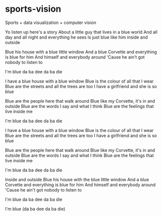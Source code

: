 # sports-vision
Sports + data visualization + computer vision


Yo listen up here's a story
About a little guy that lives in a blue world
And all day and all night and everything he sees
Is just blue like him inside and outside

Blue his house with a blue little window
And a blue Corvette and everything is blue for him
And himself and everybody around
'Cause he ain't got nobody to listen to

I'm blue da ba dee da ba die

I have a blue house with a blue window
Blue is the colour of all that I wear
Blue are the streets and all the trees are too
I have a girlfriend and she is so blue

Blue are the people here that walk around
Blue like my Corvette, it's in and outside
Blue are the words I say and what I think
Blue are the feelings that live inside me

I'm blue da ba dee da ba die

I have a blue house with a blue window
Blue is the colour of all that I wear
Blue are the streets and all the trees are too
I have a girlfriend and she is so blue

Blue are the people here that walk around
Blue like my Corvette, it's in and outside
Blue are the words I say and what I think
Blue are the feelings that live inside me

I'm blue da ba dee da ba die

Inside and outside
Blue his house with the blue little window
And a blue Corvette and everything is blue for him
And himself and everybody around
'Cause he ain't got nobody to listen to

I'm blue da ba dee da ba die

I'm blue (da ba dee da ba die)
